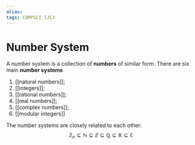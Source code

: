 ```yaml
---
alias:
tags: COMPSCI_1JC3
---
```

# Number System
A number system is a collection of **numbers** of similar form. There are six main **number systems**
1. [[natural numbers]];
2. [[integers]];
3. [[rational numbers]];
4. [[real numbers]];
5. [[complex numbers]];
6. [[modular integers]]

The number systems are closely related to each other:
$$\mathbb{Z}_n\subseteq \mathbb{N}\subseteq \mathbb{Z}\subseteq \mathbb{Q}\subseteq \mathbb{R}\subseteq \mathbb{C}$$